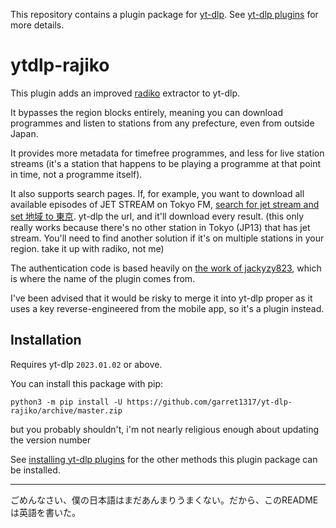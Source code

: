 This repository contains a plugin package for [yt-dlp](https://github.com/yt-dlp/yt-dlp#readme).
See [yt-dlp plugins](https://github.com/yt-dlp/yt-dlp#plugins) for more details.

# ytdlp-rajiko

This plugin adds an improved [radiko](https://radiko.jp) extractor to yt-dlp.

It bypasses the region blocks entirely, meaning you can download programmes and listen to stations from any prefecture, even from outside Japan.

It provides more metadata for timefree programmes, and less for live station streams (it's a station that happens to be playing a programme at that point in time, not a programme itself).

It also supports search pages. If, for example, you want to download all available episodes of JET STREAM on Tokyo FM, [search for jet stream and set 地域 to
東京](https://radiko.jp/#!/search/live?key=jet%20stream&filter=&start_day=&end_day=&region_id=&area_id=JP13&cul_area_id=JP13&page_idx=0). yt-dlp the url, and it'll download every result.
(this only really works because there's no other station in Tokyo (JP13) that has jet stream. You'll need to find another solution if it's on multiple stations in your region. take it up with radiko, not me)

The authentication code is based heavily on [the work of jackyzy823](https://github.com/jackyzy823/rajiko/), which is where the name of the plugin comes from.

I've been advised that it would be risky to merge it into yt-dlp proper as it uses a key reverse-engineered from the mobile app, so it's a plugin instead.

## Installation

Requires yt-dlp `2023.01.02` or above.

You can install this package with pip:
```
python3 -m pip install -U https://github.com/garret1317/yt-dlp-rajiko/archive/master.zip
```
but you probably shouldn't, i'm not nearly religious enough about updating the version number

See [installing yt-dlp plugins](https://github.com/yt-dlp/yt-dlp#installing-plugins) for the other methods this plugin package can be installed.

----

ごめんなさい、僕の日本語はまだあんまりうまくない。だから、このREADMEは英語を書いた。

